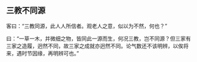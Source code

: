 ## 三教不同源

客曰：“三教同源，此人人所信者。观老人之意，似以为不然，何也？”

曰：“一草一木，并微细之物，皆同此一源而生，何况三教，岂不同源？但三家有三家之造履，迥然不同，故三家之成就亦迥然不同。论气数还不该明辨，以俟将来，遇时节因缘，再明辨可也。”